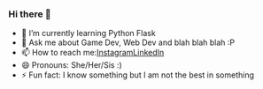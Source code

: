 ### Hi there 👋
- 🌱 I’m currently learning Python Flask
- 💬 Ask me about Game Dev, Web Dev and blah blah blah :P
- 📫 How to reach me:[Instagram](https://www.instagram.com/s_r_y_u_._._/)[LinkedIn](https://www.linkedin.com/in/sarayu-suresh-4bb9511b2/)
- 😄 Pronouns: She/Her/Sis :)
- ⚡ Fun fact: I know something but I am not the best in something

